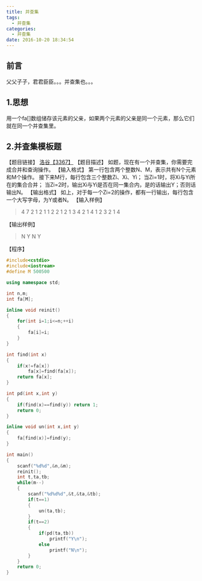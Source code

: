 ```yaml
---
title: 并查集
tags:
  - 并查集
categories:
  - 并查集
date: 2016-10-20 18:34:54
---
```


## 前言
父父子子，君君臣臣。。。并查集也。。。

<!--more-->

## 1.思想
用一个fa[]数组储存该元素的父亲，如果两个元素的父亲是同一个元素，那么它们就在同一个并查集里。
## 2.并查集模板题
【题目链接】
[洛谷【3367】](https://www.luogu.org/problem/show?pid=3367)
【题目描述】
如题，现在有一个并查集，你需要完成合并和查询操作。
【输入格式】
第一行包含两个整数N、M，表示共有N个元素和M个操作。
接下来M行，每行包含三个整数Zi、Xi、Yi；
当Zi=1时，将Xi与Yi所在的集合合并；
当Zi=2时，输出Xi与Yi是否在同一集合内，是的话输出Y；否则话输出N。
【输出格式】
如上，对于每一个Zi=2的操作，都有一行输出，每行包含一个大写字母，为Y或者N。
【输入样例】

>4 7
2 1 2
1 1 2
2 1 2
1 3 4
2 1 4
1 2 3
2 1 4

【输出样例】

>N
Y
N
Y

【程序】
```C++
#include<cstdio>
#include<iostream>
#define M 500500

using namespace std;

int n,m;
int fa[M];

inline void reinit()
{
	for(int i=1;i<=n;++i)
	{
		fa[i]=i;
	}
}

int find(int x)
{
	if(x!=fa[x])
		fa[x]=find(fa[x]);
	return fa[x];
}

int pd(int x,int y)
{
	if(find(x)==find(y)) return 1;
	return 0;
}

inline void un(int x,int y)
{
	fa[find(x)]=find(y);
}

int main()
{
	scanf("%d%d",&n,&m);
	reinit();
	int t,ta,tb;
	while(m--)
	{
		scanf("%d%d%d",&t,&ta,&tb);
		if(t==1)
		{
			un(ta,tb);
		}
		if(t==2)
		{
			if(pd(ta,tb))
				printf("Y\n");
			else
				printf("N\n");
		}
	}
	return 0;
}
```